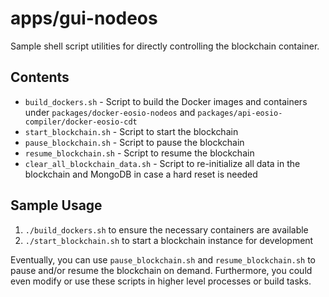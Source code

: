 # apps/gui-nodeos

Sample shell script utilities for directly controlling the blockchain container.

## Contents

* `build_dockers.sh` - Script to build the Docker images and containers under `packages/docker-eosio-nodeos` and `packages/api-eosio-compiler/docker-eosio-cdt`
* `start_blockchain.sh` - Script to start the blockchain
* `pause_blockchain.sh` - Script to pause the blockchain
* `resume_blockchain.sh` - Script to resume the blockchain
* `clear_all_blockchain_data.sh` - Script to re-initialize all data in the blockchain and MongoDB in case a hard reset is needed

## Sample Usage

1. `./build_dockers.sh` to ensure the necessary containers are available
2. `./start_blockchain.sh` to start a blockchain instance for development

Eventually, you can use `pause_blockchain.sh` and `resume_blockchain.sh` to pause and/or resume the blockchain on demand. Furthermore, you could even modify or use these scripts in higher level processes or build tasks.